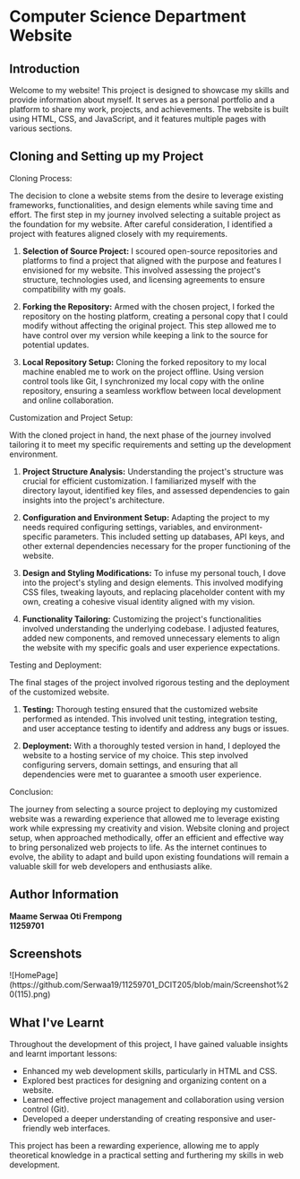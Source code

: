 
<body>
 

  <h1>Computer Science Department Website</h1>

  <h2>Introduction</h2>
  <p>Welcome to my website! This project is designed to showcase my skills and provide information about myself. It serves as a personal portfolio and a platform to share my work, projects, and achievements. The website is built using HTML, CSS, and JavaScript, and it features multiple pages with various sections.</p>

  <h2>Cloning and Setting up my Project</h2>
  <p>
Cloning Process:

The decision to clone a website stems from the desire to leverage existing frameworks, functionalities, and design elements while saving time and effort. The first step in my journey involved selecting a suitable project as the foundation for my website. After careful consideration, I identified a project with features aligned closely with my requirements.

1. **Selection of Source Project:**
   I scoured open-source repositories and platforms to find a project that aligned with the purpose and features I envisioned for my website. This involved assessing the project's structure, technologies used, and licensing agreements to ensure compatibility with my goals.

2. **Forking the Repository:**
   Armed with the chosen project, I forked the repository on the hosting platform, creating a personal copy that I could modify without affecting the original project. This step allowed me to have control over my version while keeping a link to the source for potential updates.

3. **Local Repository Setup:**
   Cloning the forked repository to my local machine enabled me to work on the project offline. Using version control tools like Git, I synchronized my local copy with the online repository, ensuring a seamless workflow between local development and online collaboration.

Customization and Project Setup:

With the cloned project in hand, the next phase of the journey involved tailoring it to meet my specific requirements and setting up the development environment.

1. **Project Structure Analysis:**
   Understanding the project's structure was crucial for efficient customization. I familiarized myself with the directory layout, identified key files, and assessed dependencies to gain insights into the project's architecture.

2. **Configuration and Environment Setup:**
   Adapting the project to my needs required configuring settings, variables, and environment-specific parameters. This included setting up databases, API keys, and other external dependencies necessary for the proper functioning of the website.

3. **Design and Styling Modifications:**
   To infuse my personal touch, I dove into the project's styling and design elements. This involved modifying CSS files, tweaking layouts, and replacing placeholder content with my own, creating a cohesive visual identity aligned with my vision.

4. **Functionality Tailoring:**
   Customizing the project's functionalities involved understanding the underlying codebase. I adjusted features, added new components, and removed unnecessary elements to align the website with my specific goals and user experience expectations.

Testing and Deployment:

The final stages of the project involved rigorous testing and the deployment of the customized website.

1. **Testing:**
   Thorough testing ensured that the customized website performed as intended. This involved unit testing, integration testing, and user acceptance testing to identify and address any bugs or issues.

2. **Deployment:**
   With a thoroughly tested version in hand, I deployed the website to a hosting service of my choice. This step involved configuring servers, domain settings, and ensuring that all dependencies were met to guarantee a smooth user experience.

Conclusion:

The journey from selecting a source project to deploying my customized website was a rewarding experience that allowed me to leverage existing work while expressing my creativity and vision. Website cloning and project setup, when approached methodically, offer an efficient and effective way to bring personalized web projects to life. As the internet continues to evolve, the ability to adapt and build upon existing foundations will remain a valuable skill for web developers and enthusiasts alike.
  </p>

 <h2>Author Information</h2>
  <p>
    <strong>Maame Serwaa Oti Frempong</strong><br>
    <strong>11259701</strong> 
  </p>

  <h2>Screenshots</h2>
![HomePage](https://github.com/Serwaa19/11259701_DCIT205/blob/main/Screenshot%20(115).png)


  <h2>What I've Learnt</h2>
  <p>Throughout the development of this project, I have gained valuable insights and learnt important lessons:</p>

  <ul>
    <li>Enhanced my web development skills, particularly in HTML and CSS.</li>
    <li>Explored best practices for designing and organizing content on a website.</li>
    <li>Learned effective project management and collaboration using version control (Git).</li>
    <li>Developed a deeper understanding of creating responsive and user-friendly web interfaces.</li>
  </ul>

  <p>This project has been a rewarding experience, allowing me to apply theoretical knowledge in a practical setting and furthering my skills in web development.</p>

</body>
</html>
